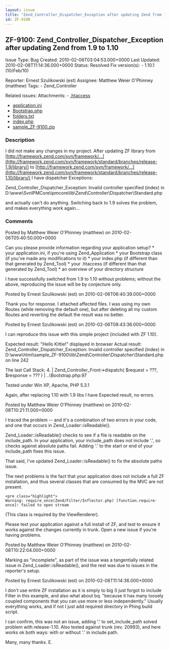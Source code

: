 ```yaml
---
layout: issue
title: "Zend_Controller_Dispatcher_Exception after updating Zend from 1.9 to 1.10"
id: ZF-9100
---
```


ZF-9100: Zend\_Controller\_Dispatcher\_Exception after updating Zend from 1.9 to 1.10
-------------------------------------------------------------------------------------

 Issue Type: Bug Created: 2010-02-06T03:04:53.000+0000 Last Updated: 2010-02-08T11:14:36.000+0000 Status: Resolved Fix version(s): - 1.10.1 (10/Feb/10)
 
 Reporter:  Ernest Szulikowski (est)  Assignee:  Matthew Weier O'Phinney (matthew)  Tags: - Zend\_Controller
 
 Related issues: 
 Attachments: - [.htaccess](/issues/secure/attachment/12711/.htaccess)
- [application.ini](/issues/secure/attachment/12712/application.ini)
- [Bootstrap.php](/issues/secure/attachment/12713/Bootstrap.php)
- [folders.txt](/issues/secure/attachment/12714/folders.txt)
- [index.php](/issues/secure/attachment/12715/index.php)
- [sample\_ZF-9100.zip](/issues/secure/attachment/12716/sample_ZF-9100.zip)
 
### Description

I did not make any changes in my project. After updating ZF library from [http://framework.zend.com/svn/framework/…](http://framework.zend.com/svn/framework/standard/branches/release-1.9/library/) to [http://framework.zend.com/svn/framework/…](http://framework.zend.com/svn/framework/standard/branches/release-1.10/library/) I have dispatcher Exceptions:

Zend\_Controller\_Dispatcher\_Exception: Invalid controller specified (index) in D:\\www\\SvnIPMCore\\ipmcore\\lib\\Zend\\Controller\\Dispatcher\\Standard.php

and actually can't do anything. Switching back to 1.9 solves the problem, and makes everything work again...

 

 

### Comments

Posted by Matthew Weier O'Phinney (matthew) on 2010-02-06T05:40:50.000+0000

Can you please provide information regarding your application setup? \* your application.ini, if you're using Zend\_Application \* your Bootstrap class (if you've made any modifications to it) \* your index.php (if different than that generated by Zend\_Tool) \* your .htaccess (if different than that generated by Zend\_Tool) \* an overview of your directory structure

I have successfully switched from 1.9 to 1.10 without problems; without the above, reproducing the issue will be by conjecture only.

 

 

Posted by Ernest Szulikowski (est) on 2010-02-06T06:40:39.000+0000

Thank you for response. I attached affected files. I was using my own Routes (while removing the default one), but after deleting all my custom Routes and reverting the default the result was no better.

 

 

Posted by Ernest Szulikowski (est) on 2010-02-06T08:43:36.000+0000

I can reproduce this issue with this simple project (included with ZF 1.10).

Expected result: "Hello Kittie!" displayed in browser Actual result: Zend\_Controller\_Dispatcher\_Exception: Invalid controller specified (index) in D:\\www\\html\\sample\_ZF-9100\\lib\\Zend\\Controller\\Dispatcher\\Standard.php on line 242

The last Call Stack: 4. | Zend\_Controller\_Front->dispatch( $request = ???, $response = ??? ) | ..\\Bootstrap.php:97

Tested under Win XP, Apache, PHP 5.3.1

Again, after replacing 1.10 with 1.9 libs I have Expected result, no errors.

 

 

Posted by Matthew Weier O'Phinney (matthew) on 2010-02-08T10:21:11.000+0000

I traced the problem -- and it's a combination of two errors in your code, and one that occurs in Zend\_Loader::isReadable().

Zend\_Loader::isReadable() checks to see if a file is readable on the include\_path. In your application, your include\_path does not include '.', so checks against absolute paths fail. Adding '.' to the start or end of your include\_path fixes this issue.

That said, I've updated Zend\_Loader::isReadable() to fix the absolute paths issue.

The next problems is the fact that your application does not include a full ZF installation, and thus several classes that are consumed by the MVC are not present.

 
    <pre class="highlight">
    Warning: require_once(Zend/Filter/Inflector.php) [function.require-once]: failed to open stream


(This class is required by the ViewRenderer).

Please test your application against a full install of ZF, and test to ensure it works against the changes currently in trunk. Open a new issue if you're having problems.

 

 

Posted by Matthew Weier O'Phinney (matthew) on 2010-02-08T10:22:04.000+0000

Marking as "incomplete", as part of the issue was a tangentially related issue in Zend\_Loader::isReadable(), and the rest was due to issues in the reporter's setup.

 

 

Posted by Ernest Szulikowski (est) on 2010-02-08T11:14:36.000+0000

I don't use entire ZF installation as it is simply to big (I just forgot to include Filter in this example, and also what about bq. "because it has many loosely coupled components that you can use more or less independently." Usually everything works, and if not I just add required directory in Phing build script.

I can confirm, this was not an issue, adding '.' to set\_include\_path solved problem with release-1.10. Also tested against trunk (rev. 20993), and here works ok both ways: with or without '.' in include path.

Many, many thanks. E.

 

 